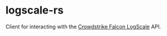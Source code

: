 # logscale-rs

Client for interacting with the [Crowdstrike Falcon LogScale](https://www.crowdstrike.com/products/observability/falcon-logscale) API.